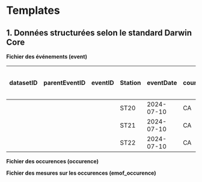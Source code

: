 # Templates

## 1. Données structurées selon le standard Darwin Core


**Fichier des événements (event)** 

<table>
  <thead>
    <tr>
      <th>datasetID</th>
      <th>parentEventID</th>
      <th>eventID</th>
      <th>Station</th>
      <th>eventDate</th>
      <th>countryCode</th>
      <th>locality</th>
      <th>decimalLatitude</th>
      <th>decimalLongitude</th>
      <th>geodeticDatum</th>
      <th>samplingProtocol</th>
      <th>habitat</th>
      <th>eventRemarks</th>
      <th>temperature_degree_C</th>
      <th>vitesse du vent_beaufort</th>
      <th>couverture nuageuse_pourcent</th>
      <th>precipitations_mm</th>
      <th>measurementRemarks</th>
      <th>autres mesures reliées à l'événement</th>
    </tr>
  </thead>
  <tbody>
    <tr>
      <td></td><td></td><td></td><td>ST20</td><td>2024-07-10</td><td>CA</td><td></td><td>49.31574587</td><td>-67.7915172</td><td>NAD83 EPSG:4269</td><td>Bourolle</td><td>marais</td><td>près de la route</td><td>28</td><td>3</td><td>20</td><td>0</td><td></td><td>salinité, granulométrie...</td>
    </tr>
    <tr>
      <td></td><td></td><td></td><td>ST21</td><td>2024-07-10</td><td>CA</td><td></td><td>49.31581678</td><td>-67.7918299</td><td>NAD83 EPSG:4269</td><td>Bourolle</td><td>marais</td><td></td><td>29</td><td>2</td><td>30</td><td>0</td><td>quelques grosses bourrasques</td><td></td>
    </tr>
    <tr>
      <td></td><td></td><td></td><td>ST22</td><td>2024-07-10</td><td>CA</td><td></td><td>49.3145898</td><td>-67.7915917</td><td>NAD83 EPSG:4269</td><td>Bourolle</td><td>marais</td><td></td><td>35</td><td>2</td><td>80</td><td>5</td><td></td><td></td>
    </tr>
  </tbody>
</table>

**Fichier des occurences (occurence)**


**Fichier des mesures sur les occurences (emof_occurence)**
